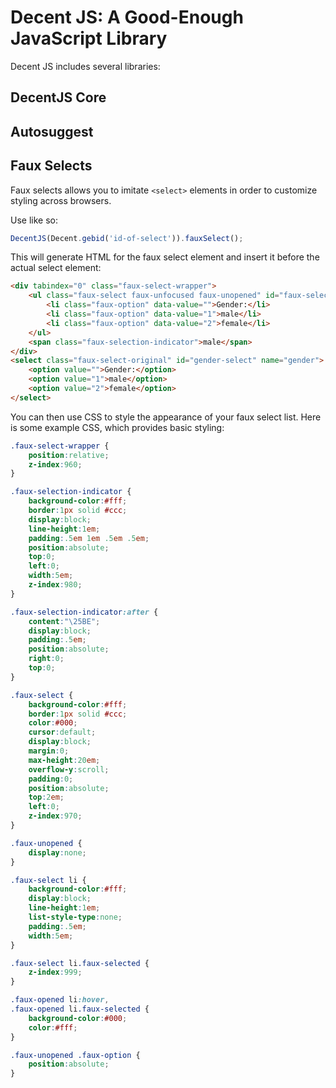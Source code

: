 Decent JS: A Good-Enough JavaScript Library
===========================================

Decent JS includes several libraries:

## DecentJS Core

## Autosuggest

## Faux Selects

Faux selects allows you to imitate `<select>` elements in order to customize styling across browsers.

Use like so:

```javascript
DecentJS(Decent.gebid('id-of-select')).fauxSelect();
```

This will generate HTML for the faux select element and insert it before the actual select element:

```html
<div tabindex="0" class="faux-select-wrapper">
	<ul class="faux-select faux-unfocused faux-unopened" id="faux-select-gender-select">
		<li class="faux-option" data-value="">Gender:</li>
		<li class="faux-option" data-value="1">male</li>
		<li class="faux-option" data-value="2">female</li>
	</ul>
	<span class="faux-selection-indicator">male</span>
</div>
<select class="faux-select-original" id="gender-select" name="gender">
	<option value="">Gender:</option>
	<option value="1">male</option>
	<option value="2">female</option>
</select>
```

You can then use CSS to style the appearance of your faux select list.  Here is some example CSS, which provides basic styling:

```css
.faux-select-wrapper {
	position:relative;
	z-index:960;
}

.faux-selection-indicator {
	background-color:#fff;
	border:1px solid #ccc;
	display:block;
	line-height:1em;
	padding:.5em 1em .5em .5em;
	position:absolute;
	top:0;
	left:0;
	width:5em;
	z-index:980;
}

.faux-selection-indicator:after {
	content:"\25BE";
	display:block;
	padding:.5em;
	position:absolute;
	right:0;
	top:0;
}

.faux-select {
	background-color:#fff;
	border:1px solid #ccc;
	color:#000;
	cursor:default;
	display:block;
	margin:0;
	max-height:20em;
	overflow-y:scroll;
	padding:0;
	position:absolute;
	top:2em;
	left:0;
	z-index:970;
}

.faux-unopened {
	display:none;
}

.faux-select li {
	background-color:#fff;
	display:block;
	line-height:1em;
	list-style-type:none;
	padding:.5em;
	width:5em;
}

.faux-select li.faux-selected {
	z-index:999;
}

.faux-opened li:hover,
.faux-opened li.faux-selected {
	background-color:#000;
	color:#fff;
}

.faux-unopened .faux-option {
	position:absolute;
}
```
